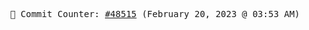 <p align="center">
    <samp>
        📮 Commit Counter: <a href="https://github.com/Javascript-void0/Javascript-void0/commits/main">#48515</a> (February 20, 2023 @ 03:53 AM)
    </samp>
</p>